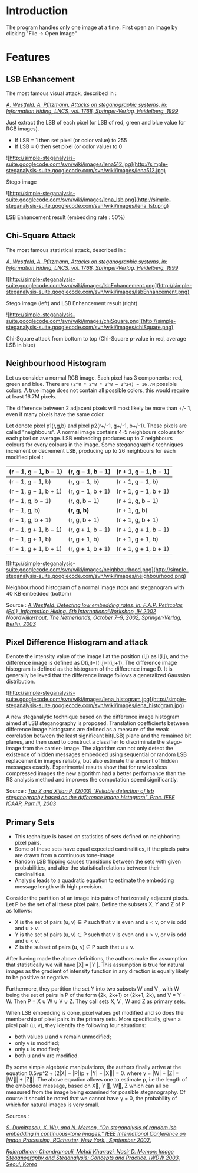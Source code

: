 # Introduction #

The program handles only one image at a time.
First open an image by clicking "File -> Open Image"


# Features #


## LSB Enhancement ##

The most famous visual attack, described in :

_[A. Westfeld, A. Pfitzmann, Attacks on steganographic systems, in: Information Hiding, LNCS, vol. 1768, Springer-Verlag, Heidelberg, 1999](http://simple-steganalysis-suite.googlecode.com/svn/wiki/articles/Attacks_on_Steganographic_Systems.pdf)_

Just extract the LSB of each pixel (or LSB of red, green and blue value for RGB images).

  * If LSB = 1 then set pixel (or color value) to 255
  * If LSB = 0 then set pixel (or color value) to 0

![http://simple-steganalysis-suite.googlecode.com/svn/wiki/images/lena512.jpg](http://simple-steganalysis-suite.googlecode.com/svn/wiki/images/lena512.jpg)

Stego image

![http://simple-steganalysis-suite.googlecode.com/svn/wiki/images/lena_lsb.png](http://simple-steganalysis-suite.googlecode.com/svn/wiki/images/lena_lsb.png)

LSB Enhancement result (embedding rate : 50%)



## Chi-Square Attack ##

The most famous statistical attack, described in :

_[A. Westfeld, A. Pfitzmann, Attacks on steganographic systems, in: Information Hiding, LNCS, vol. 1768, Springer-Verlag, Heidelberg, 1999](http://simple-steganalysis-suite.googlecode.com/svn/wiki/articles/Attacks_on_Steganographic_Systems.pdf)_

![http://simple-steganalysis-suite.googlecode.com/svn/wiki/images/lsbEnhancement.png](http://simple-steganalysis-suite.googlecode.com/svn/wiki/images/lsbEnhancement.png)

Stego image (left) and LSB Enhancement result (right)

![http://simple-steganalysis-suite.googlecode.com/svn/wiki/images/chiSquare.png](http://simple-steganalysis-suite.googlecode.com/svn/wiki/images/chiSquare.png)

Chi-Square attack from bottom to top (Chi-Square p-value in red, average LSB in blue)



## Neighbourhood Histogram ##

Let us consider a normal RGB image. Each pixel has 3 components : red, green and blue. There are `(2^8 * 2^8 * 2^8 = 2^24) = 16.7M`
possible colors. A true image does not contain all possible colors, this would require at least 16.7M pixels.

The difference between 2 adjacent pixels will most likely be more than +/- 1, even if many pixels have the same color.

Let denote pixel p1(r,g,b) and pixel p2(r+/-1, g+/-1, b+/-1). These pixels are called "neighbours". A normal image contains 4-5 neighbours colours for each pixel on average. LSB embedding produces up to 7 neighbours colours for every colours in the image. Some steganographic techniques increment or decrement LSB, producing up to 26 neighbours for each modified pixel :

|(r − 1, g − 1, b − 1)|(r, g − 1, b − 1)|(r + 1,   g − 1,   b − 1)|
|:--------------------------|:--------------------|:----------------------------|
|(r − 1, g − 1, b)      |(r, g − 1, b)      |(r + 1,   g − 1,   b)      |
|(r − 1, g − 1, b + 1)  |(r, g − 1, b + 1)  |(r + 1,   g − 1,   b + 1)  |
|(r − 1, g,     b − 1)  |(r, g,     b − 1)  |(r + 1,   g,       b − 1)  |
|(r − 1, g,     b)        | **(r, g, b)**       |(r + 1,   g,       b)        |
|(r − 1, g,     b + 1)    |(r, g,     b + 1)    |(r + 1,   g,       b + 1)    |
|(r − 1, g + 1, b − 1)  |(r, g + 1, b − 1)  |(r + 1,   g + 1,   b − 1)  |
|(r − 1, g + 1, b)        |(r, g + 1, b)        |(r + 1,   g + 1,   b)        |
|(r − 1, g + 1, b + 1)    |(r, g + 1, b + 1)    |(r + 1,   g + 1,   b + 1)    |

![http://simple-steganalysis-suite.googlecode.com/svn/wiki/images/neighbourhood.png](http://simple-steganalysis-suite.googlecode.com/svn/wiki/images/neighbourhood.png)

Neighbourhood histogram of a normal image (top) and steganogram with 40 KB embedded (bottom)

Source : _[A.Westfeld, Detecting low embedding rates, in: F.A.P. Petitcolas (Ed.), Information Hiding. 5th InternationalWorkshop, IH 2002 Noordwijkerhout, The Netherlands, October 7–9, 2002, Springer-Verlag, Berlin, 2003](http://simple-steganalysis-suite.googlecode.com/svn/wiki/articles/Detecting_Low_Embedding_Rates.pdf)_


## Pixel Difference Histogram and attack ##

Denote the intensity value of the image I at the position (i,j) as I(i,j), and the difference image is defined as D(i,j)=I(i,j)-I(i,j+1). The difference image histogram is defined as the histogram of the difference image D. It is generally believed that the difference image follows a generalized Gaussian distribution.

![http://simple-steganalysis-suite.googlecode.com/svn/wiki/images/lena_histogram.jpg](http://simple-steganalysis-suite.googlecode.com/svn/wiki/images/lena_histogram.jpg)

A  new  steganalytic  technique  based  on  the  difference image histogram aimed at LSB steganography is proposed. Translation    coefficients between difference image histograms are defined as a measure of the weak correlation between the least significant bit(LSB) plane and the remained bit planes, and then used to construct a
classifier to discriminate the stego-image from the carrier-
image. The algorithm can not only detect the existence of hidden  messages embedded using sequential or random LSB replacement in images reliably, but also estimate the amount of hidden messages exactly.  Experimental results show that for raw lossless compressed images the new algorithm had a better performance than the RS  analysis method and improves the computation speed significantly.

Source : _[Tao Z and Xijian P, (2003) “Reliable detection of lsb steganography based on the difference image histogram”, Proc. IEEE ICAAP, Part III, 2003](http://simple-steganalysis-suite.googlecode.com/svn/wiki/articles/Reliable_Detection_of_LSB_Steganography_Based_on_the_Difference_Image_Histogram.pdf)_

## Primary Sets ##

  * This technique is based on statistics of sets defined on neighboring pixel pairs.
  * Some of these sets have equal expected cardinalities, if the pixels pairs are drawn from a continuous tone-image.
  * Random LSB flipping causes transitions between the sets with given probabilities, and alter the statistical relations between their cardinalities.
  * Analysis leads to a quadratic equation to estimate the embedding message length with high precision.

Consider the partition of an image into pairs of horizontally adjacent pixels.
Let P be the set of all these pixel pairs. Define the subsets X, Y and Z of P as
follows:
  * X is the set of pairs (u, v) ∈ P such that v is even and u < v, or v is odd and u > v.
  * Y is the set of pairs (u, v) ∈ P such that v is even and u > v, or v is odd and u < v.
  * Z is the subset of pairs (u, v) ∈ P such that u = v.


After having made the above definitions, the authors make the assumption that statistically we will have |X| = |Y |.
This assumption is true for natural images as the gradient of intensity function in any direction is equally likely to be positive or negative.


Furthermore, they partition the set Y into two subsets W and V , with W
being the set of pairs in P of the form (2k, 2k+1) or (2k+1, 2k), and V = Y − W.
Then P = X ∪ W ∪ V ∪ Z. They call sets X, V , W and Z as primary sets.


When LSB embedding is done, pixel values get modified and so does the
membership of pixel pairs in the primary sets. More specifically, given a pixel pair (u, v), they identify the following four situations:
  * both values u and v remain unmodified;
  * only v is modified;
  * only u is modified;
  * both u and v are modified.

By some simple algebraic manipulations, the authors finally arrive at the equation 0.5γp^2 + (2|X| − |P|)p + |Y| − |X| = 0.
where γ = |W| + |Z| = |W| + |Z|. The above equation allows one to estimate p, i.e the length of the embedded message, based on X, Y , W, Z which can all be measured from the image being examined for possible steganography. Of course it should be noted that we cannot have γ = 0, the probability of which for natural images is very small.

Sources :

_[S. Dumitrescu, X. Wu, and N. Memon, “On steganalysis of random lsb embedding in continuous-tone images,” IEEE International Conference on Image Processing, ROchester, New York., September 2002.](http://simple-steganalysis-suite.googlecode.com/svn/wiki/articles/On_Steganalysis_of_Random_LSB_Embedding_in_Continuous-tone_Images.pdf)_


_[Rajarathnam Chandramouli, Mehdi Kharrazi, Nasir D. Memon: Image Steganography and Steganalysis: Concepts and Practice. IWDW 2003, Seoul, Korea](http://simple-steganalysis-suite.googlecode.com/svn/wiki/articles/Image_Steganography_and_Steganalysis_Concepts_and_Practice.pdf)_